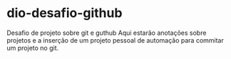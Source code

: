 # dio-desafio-github
Desafio de projeto sobre git e guthub
Aqui estarão anotações sobre projetos e a inserção de um projeto pessoal de automação para commitar um projeto no git.
